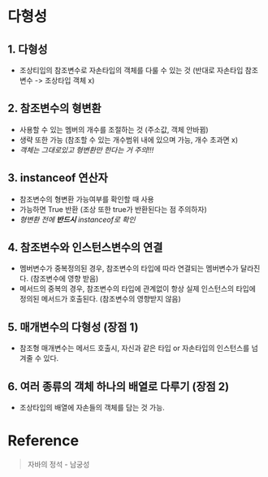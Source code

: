 # 다형성
## 1. 다형성
- 조상티입의 참조변수로 자손타입의 객체를 다룰 수 있는 것 (반대로 자손타입 참조변수 -> 조상타입 객체 x)

## 2. 참조변수의 형변환
- 사용할 수 있는 멤버의 개수를 조절하는 것 (주소값, 객체 안바뀜)
- 생략 또한 가능 (참조할 수 있는 개수범위 내에 있으며 가능, 개수 초과면 x)
- *객체는 그대로있고 형변환만 한다는 거 주의!!!*

## 3. instanceof 연산자
- 참조변수의 형변환 가능여부를 확인할 때 사용
- 가능하면 True 반환 (조상 또한 true가 반환된다는 점 주의하자)
- *형변환 전에 **반드시** instanceof로 확인*

## 4. 참조변수와 인스턴스변수의 연결
- 멤버변수가 중복정의된 경우, 참조변수의 타입에 따라 연결되는 멤버변수가 달라진다. (참조변수에 영향 받음)
- 메서드의 중복의 경우, 참조변수의 타입에 관계없이 항상 실제 인스턴스의 타입에 정의된 메서드가 호출된다. (참조변수의 영향받지 않음)

## 5. 매개변수의 다형성 (장점 1)
- 참조형 매개변수는 메서드 호출시, 자신과 같은 타입 or 자손타입의 인스턴스를 넘겨줄 수 있다.

## 6. 여러 종류의 객체 하나의 배열로 다루기 (장점 2)
- 조상타입의 배열에 자손들의 객체를 담는 것 가능.

# Reference
> 자바의 정석 - 남궁성
